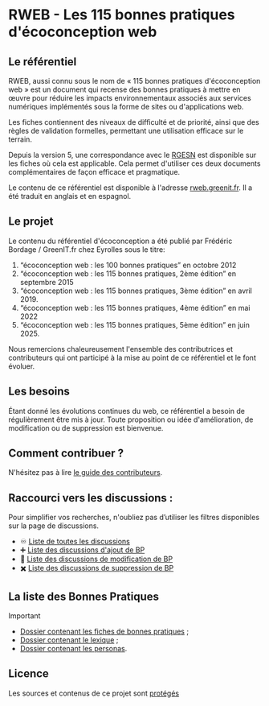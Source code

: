 # RWEB - Les 115 bonnes pratiques d'écoconception web

## Le référentiel

RWEB, aussi connu sous le nom de « 115 bonnes pratiques d'écoconception web » est un document qui recense des bonnes pratiques à mettre en œuvre pour réduire les impacts environnementaux associés aux services numériques implémentés sous la forme de sites ou d'applications web. 

Les fiches contiennent des niveaux de difficulté et de priorité, ainsi que des règles de validation formelles, permettant une utilisation efficace sur le terrain.

Depuis la version 5, une correspondance avec le [RGESN](https://www.arcep.fr/mes-demarches-et-services/entreprises/fiches-pratiques/referentiel-general-ecoconception-services-numeriques.html) est disponible sur les fiches où cela est applicable. Cela permet d'utiliser ces deux documents complémentaires de façon efficace et pragmatique.

Le contenu de ce référentiel est disponible à l'adresse [rweb.greenit.fr](https://rweb.greenit.fr/). Il a été traduit en anglais et en espagnol.

## Le projet

Le contenu du référentiel d'écoconception a été publié par Frédéric Bordage / GreenIT.fr chez Eyrolles sous le titre:

1. “écoconception web : les 100 bonnes pratiques” en octobre 2012
2. “écoconception web : les 115 bonnes pratiques, 2ème édition” en septembre 2015
3. “écoconception web : les 115 bonnes pratiques, 3ème édition” en avril 2019.
4. “écoconception web : les 115 bonnes pratiques, 4ème édition” en mai 2022
5. “écoconception web : les 115 bonnes pratiques, 5ème édition” en juin 2025.

Nous remercions chaleureusement l'ensemble des contributrices et contributeurs qui ont participé à la mise au point de ce référentiel et le font évoluer.

## Les besoins

Étant donné les évolutions continues du web, ce référentiel a besoin de régulièrement être mis à jour.
Toute proposition ou idée d'amélioration, de modification ou de suppression est bienvenue.

## Comment contribuer ?

N'hésitez pas à lire [le guide des contributeurs](CONTRIBUTING.md).

## Raccourci vers les discussions :

Pour simplifier vos recherches, n'oubliez pas d’utiliser les filtres disponibles sur la page de discussions.

- :infinity: [Liste de toutes les discussions](https://github.com/cnumr/best-practices/discussions)
- :heavy_plus_sign: [Liste des discussions d'ajout de BP](https://github.com/cnumr/best-practices/discussions?discussions_q=label%3Aajout)
- :memo: [Liste des discussions de modification de BP](https://github.com/cnumr/best-practices/discussions?discussions_q=label%3Amodification)
- :heavy_multiplication_x: [Liste des discussions de suppression de BP](https://github.com/cnumr/best-practices/discussions?discussions_q=label%3Asuppression)

## La liste des Bonnes Pratiques

> [!IMPORTANT]
>
> - [Dossier contenant les fiches de bonnes pratiques](src/content/fiches/fr/) ;
> - [Dossier contenant le lexique](src/content/lexique/fr/) ;
> - [Dossier contenant les personas](src/content/personas/fr/).

## Licence

Les sources et contenus de ce projet sont [protégés](LICENCE.md)
